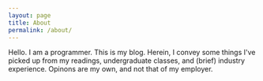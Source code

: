 ```yaml
---
layout: page
title: About
permalink: /about/
---
```


Hello. I am a programmer. This is my blog. Herein, I convey some things I've picked up from my readings, undergraduate classes, and (brief) industry experience. Opinons are my own, and not that of my employer.

